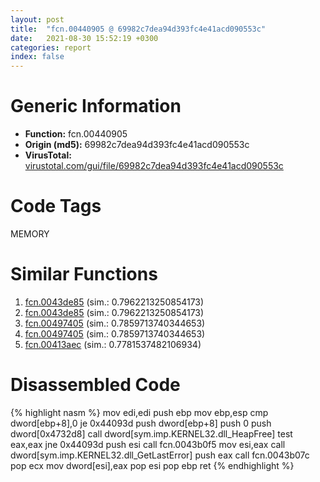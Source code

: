 ```yaml
---
layout: post
title:  "fcn.00440905 @ 69982c7dea94d393fc4e41acd090553c"
date:   2021-08-30 15:52:19 +0300
categories: report
index: false
---
```


# Generic Information
- **Function:** fcn.00440905
- **Origin (md5):** 69982c7dea94d393fc4e41acd090553c
- **VirusTotal:** [virustotal.com/gui/file/69982c7dea94d393fc4e41acd090553c][virustotal_ref]

# Code Tags
<span class="tag" id="MEMORY">MEMORY</span>


# Similar Functions

1. [fcn.0043de85][similar_1_ref] (sim.: 0.7962213250854173)
2. [fcn.0043de85][similar_2_ref] (sim.: 0.7962213250854173)
3. [fcn.00497405][similar_3_ref] (sim.: 0.7859713740344653)
4. [fcn.00497405][similar_4_ref] (sim.: 0.7859713740344653)
5. [fcn.00413aec][similar_5_ref] (sim.: 0.7781537482106934)


# Disassembled Code

{% highlight nasm %}
mov edi,edi
push ebp
mov ebp,esp
cmp dword[ebp+8],0
je 0x44093d
push dword[ebp+8]
push 0
push dword[0x4732d8]
call dword[sym.imp.KERNEL32.dll_HeapFree]
test eax,eax
jne 0x44093d
push esi
call fcn.0043b0f5
mov esi,eax
call dword[sym.imp.KERNEL32.dll_GetLastError]
push eax
call fcn.0043b07c
pop ecx
mov dword[esi],eax
pop esi
pop ebp
ret 
{% endhighlight %}


[similar_1_ref]: /report/fcn.0043de85@c2f40b3bc10e39d3d975422ee4d09bab
[similar_2_ref]: /report/fcn.0043de85@8d996434378dbdbb47e86342be5446c7
[similar_3_ref]: /report/fcn.00497405@9b5524245506621a9773176393787e61
[similar_4_ref]: /report/fcn.00497405@27ac6b5c7fa1ad11790cdc733c25a701
[similar_5_ref]: /report/fcn.00413aec@820356b443df86d107b675e725c13af0
[virustotal_ref]: https://www.virustotal.com/gui/file/69982c7dea94d393fc4e41acd090553c